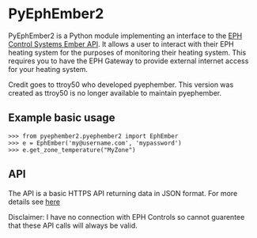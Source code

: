 PyEphEmber2
========================================

PyEphEmber2 is a Python module implementing an interface to the [EPH Control Systems Ember API](http://emberapp.ephcontrols.com/).  It allows a user to interact with their EPH heating system for the purposes of monitoring their heating system. This requires you to 
have the EPH Gateway to provide external internet access for your heating system.

Credit goes to ttroy50 who developed pyephember. This version was created as ttroy50 is no longer available to maintain pyephember. 



Example basic usage
-------------------

    >>> from pyephember2.pyephember2 import EphEmber
    >>> e = EphEmber('my@username.com', 'mypassword')
    >>> e.get_zone_temperature("MyZone")

API
---

The API is a basic HTTPS API returning data in JSON format. For more details see [here](API.md)

Disclaimer: I have no connection with EPH Controls so cannot guarentee that these API calls will always be valid.
